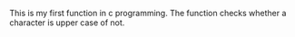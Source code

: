 This is my first function in c programming.
The function checks whether a character is  upper case of not.

